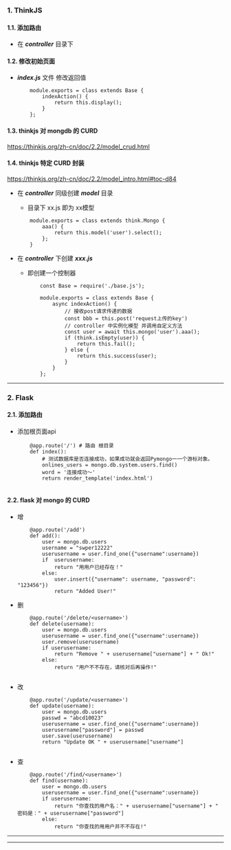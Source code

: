 ### 1. ThinkJS

#### 1.1. 添加路由

- 在 ***controller*** 目录下

#### 1.2. 修改初始页面

- ***index.js*** 文件 修改返回值

  ```
      module.exports = class extends Base {
          indexAction() {
              return this.display();
          }
      };
  ```

#### 1.3. thinkjs 对 mongdb 的 CURD

https://thinkjs.org/zh-cn/doc/2.2/model_crud.html

#### 1.4. thinkjs 特定 CURD 封装

https://thinkjs.org/zh-cn/doc/2.2/model_intro.html#toc-d84

- 在 ***controller*** 同级创建 ***model*** 目录 

  - 目录下 xx.js 即为 xx模型

  ```
      module.exports = class extends think.Mongo {
          aaa() {
              return this.model('user').select();
          };
      }
  ```

- 在 ***controller*** 下创建 ***xxx.js*** 

  - 即创建一个控制器

    ```
        const Base = require('./base.js');
    
        module.exports = class extends Base {
            async indexAction() {
                // 接收post请求传递的数据
                const bbb = this.post('request上传的key')
                // controller 中实例化模型 并调用自定义方法
                const user = await this.mongo('user').aaa();
                if (think.isEmpty(user)) {
                    return this.fail();
                } else {
                    return this.success(user);
                }
            }
        };
    ```

------

### 2. Flask

#### 2.1. 添加路由

- 添加根页面api

  ```
      @app.route('/') # 路由 根目录
      def index():    
          # 测试数据库是否连接成功，如果成功就会返回Pymongo⼀一个游标对象。    
          onlines_users = mongo.db.system.users.find()
          word = '连接成功～'    
          return render_template('index.html')
   
  ```

#### 2.2. flask 对 mongo 的 CURD

- 增

  ```
      @app.route('/add')
      def add():
          user = mongo.db.users
          username = "swper12222"
          userusername = user.find_one({"username":username})    
          if  userusername:        
              return "⽤用户已经存在！"    
          else:
              user.insert({"username": username, "password": "123456"})
              return "Added User!"
  
  ```

- 删

  ```
      @app.route('/delete/<username>')
      def delete(username):
          user = mongo.db.users    
          userusername = user.find_one({"username":username})    
          user.remove(userusername)    
          if userusername:        
              return "Remove " + userusername["username"] + " Ok!"    
          else:
              return "用户不不存在，请核对后再操作!"
  
  
  ```

- 改

  ```
      @app.route('/update/<username>')
      def update(username):
          user = mongo.db.users
          passwd = "abcd10023"
          userusername = user.find_one({"username":username})
          userusername["password"] = passwd
          user.save(userusername)
          return "Update OK " + userusername["username"]
  
  
  ```

- 查

  ```
      @app.route('/find/<username>')
      def find(username):
          user = mongo.db.users
          userusername = user.find_one({"username":username})
          if userusername:
              return "你查找的用户名：" + userusername["username"] + " 密码是：" + userusername["password"]    
          else:        
              return "你查找的⽤用户并不不存在!"
  
  ```

------
------